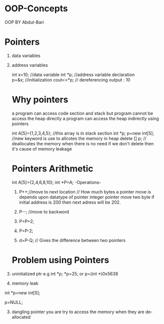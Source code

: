 # OOP-Concepts
OOP BY Abdul-Bari
# Pointers
1. data variables   
2. address variables

   int x=10; //data variable
   int *p;    //address variable    declaration    
   p=&x;    //initialization
   cout<<*p; // dereferencing    output : 10

   # Why pointers
   a program can access code section and stack but program cannot
   be access the heap directly
   a program can access the heap indirectly using pointers

   int A[5]={1,2,3,4,5};  //this array is in stack section
   int *p;
   p=new int[5];  //new keyword is use to allcotes the memory in heap
   delete [] p;  // deallocates the memory when there is no need if we don't delete then it's cause of memory leakage

   # Pointers Arithmetic
    int A[5]={2,4,6,8,10};
   int *P=A;
   -Operations-
   1.    P++;//move to next location
  // How much bytes a pointer move is depends upon datatype of pointer integer pointer move two byte if initial address is 200 then next adress will be 202.

   2. P--; //move to backword
   3. P=P+2;
   4. P=P-2;
   5. d=P-Q; // Gives the difference between two pointers

   # Problem using Pointers

1. unintialized ptr
   e.g
   int *p;
   *p=25;
 or p=(int *)0x5638
2. memory leak

int *p=new int[5];

p=NULL;

  
3. dangling pointer
    you are try to access the memory  when they are de-allocated
   
   
